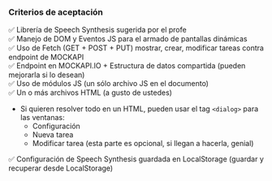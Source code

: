 ### Criterios de aceptación

✅ Librería de Speech Synthesis sugerida por el profe  
✅ Manejo de DOM y Eventos JS para el armado de pantallas dinámicas  
✅ Uso de Fetch (GET + POST + PUT) mostrar, crear, modificar tareas contra endpoint de MOCKAPI  
✅ Endpoint en MOCKAPI.IO + Estructura de datos compartida (pueden mejorarla si lo desean)  
✅ Uso de módulos JS (un sólo archivo JS en el documento)  
✅ Un o más archivos HTML (a gusto de ustedes)

- Si quieren resolver todo en un HTML, pueden usar el tag `<dialog>` para las ventanas:
  - Configuración
  - Nueva tarea
  - Modificar tarea (esta parte es opcional, si llegan a hacerla, genial)

✅ Configuración de Speech Synthesis guardada en LocalStorage (guardar y recuperar desde LocalStorage)
